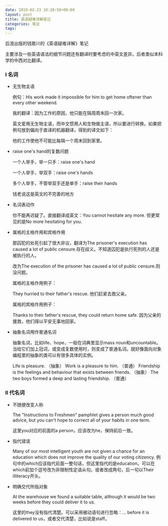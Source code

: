 ```yaml
---
date: 2019-02-23 10:20:50+08:00
layout: post
title: 英语疑难详解笔记
categories: 笔记
tags: 
---
```


后浪出版的钱歌川的《英语疑难详解》笔记

主要涉及一些英语语法的细节问题还有翻译时要考虑的中英文差异。后者类似本科学的中西对比翻译。


### I 名词

* 无生物主语
    
    例句：His work made it impossible for him to get home oftener than every other weekend.
    
    我的翻译：因为工作的原因，他只能在隔周周末回一次家。
    
    英文爱用无生物主语，而中文惯用人和生物做主语，所以要进行转换。如果把例句放到偏向于直译的机器翻译，得到的译文如下：
    
    他的工作使他不可能比每隔一个周末回到家里。
    
* raise one's hand的复数问题

    一个人举手，举一只手：raise one's hand

    一个人举手，举双手：raise one's hands
    
    多个人举手，不管举双手还是单手：raise their hands
    
    钱老说这是英文的不完善的地方
    
* 名词表动作

    你不能再迟疑了。直接翻译成英文：You cannot hesitate any more. 但更常见的是No more hesitating for you.
    
* 属格的主格作用和宾格作用

    那囚犯的处死引起了很大非议，翻译为The prisoner's execution has caused a lot of public censure.存在歧义。不知道囚犯是执行死刑的人还是被执行的人。
    
    改为The execution of the prisoner has caused a lot of public censure.则没问题。
    
    属格的主格作用例子：
    
    They hurried to their father's rescue. 他们赶紧去救父亲。
    
    属格的宾格作用例子：
    
    Thanks to their father's rescue, they could return home safe. 因为父亲的援救，他们得以平安无事地回家。
    
* 抽象名词用作普通名词

    抽象名词，比如life、hope，一般在词典里显示mass noun和uncountable。当给它们加上冠词，或变成复数使用时，则变成了普通名词。就好像面向对象编程里的抽象的类可以有很多具体的实例。
    
    Life is pleasure. （抽象）
    Work is a pleasure to him. （普通）
    Friendship is the feelings and behaviour that exists between friends. （抽象）
    The two boys formed a deep and lasting friendship. （普通）

### II 代名词    
    
* 不随便改变人称

    The "Instructions to Freshmen" pamphlet gives a person much good advice, but you can't hope to correct all of your habits in one term.
    
    这里you对应的前面的a person，应该改为he，保持前后一致。
    
* 指代错误

    Many of our most intelligent youth are not given a chance for an education which does not improve the quality of our voting citizency.
    例句中的which应该指代前面一整句话，但这里指代的是education。可以在which前加个逗号改为非限制性定语从句。或者改成两句，后一句以Their illiteracy开头。
    
* 明确交代所指对象

    At the warehouse we found a suitable table, although it would be two weeks before they could deliver it to us.
    
    这里的they没有指代清楚。可以采用被动语句进行忽略：... before it is delivered to us，或者交代清楚，比如说是staff。
    
    
